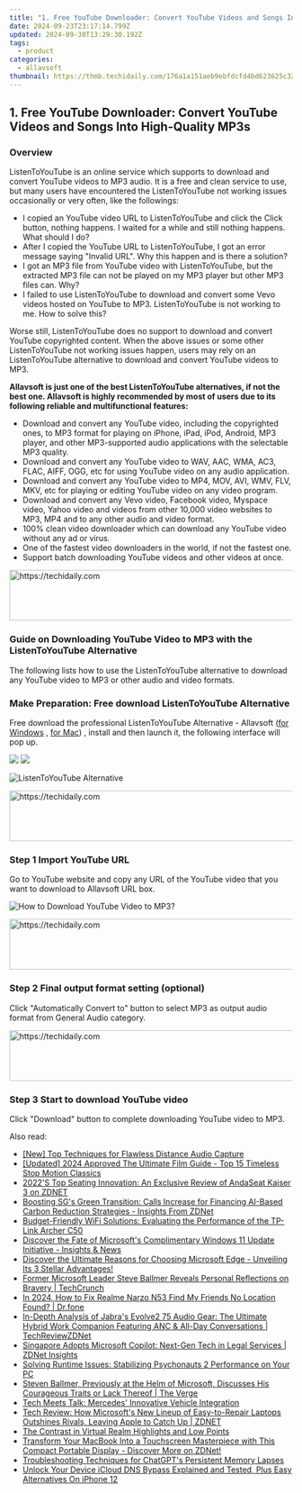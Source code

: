 ```yaml
---
title: "1. Free YouTube Downloader: Convert YouTube Videos and Songs Into High-Quality MP3s"
date: 2024-09-23T23:17:14.799Z
updated: 2024-09-30T13:29:30.192Z
tags:
  - product
categories:
  - allavsoft
thumbnail: https://thmb.techidaily.com/176a1a151aeb9ebfdcfd4bd623625c32ca353b5d86117d513193a67649a60b72.jpg
---
```


## 1. Free YouTube Downloader: Convert YouTube Videos and Songs Into High-Quality MP3s

### Overview

ListenToYouTube is an online service which supports to download and convert YouTube videos to MP3 audio. It is a free and clean service to use, but many users have encountered the ListenToYouTube not working issues occasionally or very often, like the followings:

* I copied an YouTube video URL to ListenToYouTube and click the Click button, nothing happens. I waited for a while and still nothing happens. What should I do?
* After I copied the YouTube URL to ListenToYouTube, I got an error message saying "Invalid URL". Why this happen and is there a solution?
* I got an MP3 file from YouTube video with ListenToYouTube, but the extracted MP3 file can not be played on my MP3 player but other MP3 files can. Why?
* I failed to use ListenToYouTube to download and convert some Vevo videos hosted on YouTube to MP3\. ListenToYouTube is not working to me. How to solve this?

Worse still, ListenToYouTube does no support to download and convert YouTube copyrighted content. When the above issues or some other ListenToYouTube not working issues happen, users may rely on an ListenToYouTube alternative to download and convert YouTube videos to MP3.

**Allavsoft is just one of the best ListenToYouTube alternatives, if not the best one. Allavsoft is highly recommended by most of users due to its following reliable and multifunctional features:**

* Download and convert any YouTube video, including the copyrighted ones, to MP3 format for playing on iPhone, iPad, iPod, Android, MP3 player, and other MP3-supported audio applications with the selectable MP3 quality.
* Download and convert any YouTube video to WAV, AAC, WMA, AC3, FLAC, AIFF, OGG, etc for using YouTube video on any audio application.
* Download and convert any YouTube video to MP4, MOV, AVI, WMV, FLV, MKV, etc for playing or editing YouTube video on any video program.
* Download and convert any Vevo video, Facebook video, Myspace video, Yahoo video and videos from other 10,000 video websites to MP3, MP4 and to any other audio and video format.
* 100% clean video downloader which can download any YouTube video without any ad or virus.
* One of the fastest video downloaders in the world, if not the fastest one.
* Support batch downloading YouTube videos and other videos at once.

<!-- affiliate ads begin -->
<a href="https://appsumo.8odi.net/c/5597632/2049369/7443" target="_top" id="2049369">
  <img src="//a.impactradius-go.com/display-ad/7443-2049369" border="0" alt="https://techidaily.com" width="728" height="90"/>
</a>
<img height="0" width="0" src="https://appsumo.8odi.net/i/5597632/2049369/7443" style="position:absolute;visibility:hidden;" border="0" />
<!-- affiliate ads end -->

### Guide on Downloading YouTube Video to MP3 with the ListenToYouTube Alternative

The following lists how to use the ListenToYouTube alternative to download any YouTube video to MP3 or other audio and video formats.

### Make Preparation: Free download ListenToYouTube Alternative

Free download the professional ListenToYouTube Alternative - Allavsoft ([for Windows](https://tools.techidaily.com/allavsoft/products/) , [for Mac](https://tools.techidaily.com/allavsoft/products/)) , install and then launch it, the following interface will pop up.

[![](https://www.allavsoft.com/how-to/../images/how-to/free-download-win.jpg)](https://tools.techidaily.com/allavsoft/products/) [![](https://www.allavsoft.com/how-to/../images/how-to/free-download-mac.jpg)](https://tools.techidaily.com/allavsoft/products/)

![ListenToYouTube Alternative](https://www.allavsoft.com/how-to/../images/allavsoft/screen-shot-600.jpg)

<!-- affiliate ads begin -->
<a href="https://appsumo.8odi.net/c/5597632/2130887/7443" target="_top" id="2130887">
  <img src="//a.impactradius-go.com/display-ad/7443-2130887" border="0" alt="https://techidaily.com" width="728" height="90"/>
</a>
<img height="0" width="0" src="https://appsumo.8odi.net/i/5597632/2130887/7443" style="position:absolute;visibility:hidden;" border="0" />
<!-- affiliate ads end -->

### Step 1 Import YouTube URL

Go to YouTube website and copy any URL of the YouTube video that you want to download to Allavsoft URL box.

![How to Download YouTube Video to MP3?](https://www.allavsoft.com/how-to/../images/how-to/download-rtmp-video/download-rtmp-video.jpg)

<!-- affiliate ads begin -->
<a href="https://appsumo.8odi.net/c/5597632/2151856/7443" target="_top" id="2151856">
  <img src="//a.impactradius-go.com/display-ad/7443-2151856" border="0" alt="https://techidaily.com" width="728" height="90"/>
</a>
<img height="0" width="0" src="https://appsumo.8odi.net/i/5597632/2151856/7443" style="position:absolute;visibility:hidden;" border="0" />
<!-- affiliate ads end -->

### Step 2 Final output format setting (optional)

Click "Automatically Convert to" button to select MP3 as output audio format from General Audio category.

<!-- affiliate ads begin -->
<a href="https://unicoeye.pxf.io/c/5597632/2134233/18498" target="_top" id="2134233">
  <img src="//a.impactradius-go.com/display-ad/18498-2134233" border="0" alt="https://techidaily.com" width="728" height="90"/>
</a>
<img height="0" width="0" src="https://unicoeye.pxf.io/i/5597632/2134233/18498" style="position:absolute;visibility:hidden;" border="0" />
<!-- affiliate ads end -->

### Step 3 Start to download YouTube video

Click "Download" button to complete downloading YouTube video to MP3.

<ins class="adsbygoogle"
     style="display:block"
     data-ad-format="autorelaxed"
     data-ad-client="ca-pub-7571918770474297"
     data-ad-slot="1223367746"></ins>

<ins class="adsbygoogle"
     style="display:block"
     data-ad-client="ca-pub-7571918770474297"
     data-ad-slot="8358498916"
     data-ad-format="auto"
     data-full-width-responsive="true"></ins>

<span class="atpl-alsoreadstyle">Also read:</span>
<div><ul>
<li><a href="https://screen-capture.techidaily.com/new-top-techniques-for-flawless-distance-audio-capture/"><u>[New] Top Techniques for Flawless Distance Audio Capture</u></a></li>
<li><a href="https://fox-helps.techidaily.com/updated-2024-approved-the-ultimate-film-guide-top-15-timeless-stop-motion-classics/"><u>[Updated] 2024 Approved The Ultimate Film Guide - Top 15 Timeless Stop Motion Classics</u></a></li>
<li><a href="https://win-web.techidaily.com/2022s-top-seating-innovation-an-exclusive-review-of-andaseat-kaiser-3-on-zdnet/"><u>2022'S Top Seating Innovation: An Exclusive Review of AndaSeat Kaiser 3 on ZDNET</u></a></li>
<li><a href="https://app-tips.techidaily.com/boosting-sgs-green-transition-calls-increase-for-financing-ai-based-carbon-reduction-strategies-insights-from-zdnet/"><u>Boosting SG's Green Transition: Calls Increase for Financing AI-Based Carbon Reduction Strategies - Insights From ZDNet</u></a></li>
<li><a href="https://buynow-info.techidaily.com/budget-friendly-wifi-solutions-evaluating-the-performance-of-the-tp-link-archer-c50/"><u>Budget-Friendly WiFi Solutions: Evaluating the Performance of the TP-Link Archer C50</u></a></li>
<li><a href="https://win-web.techidaily.com/discover-the-fate-of-microsofts-complimentary-windows-11-update-initiative-insights-and-news/"><u>Discover the Fate of Microsoft's Complimentary Windows 11 Update Initiative - Insights & News</u></a></li>
<li><a href="https://win-web.techidaily.com/discover-the-ultimate-reasons-for-choosing-microsoft-edge-unveiling-its-3-stellar-advantages/"><u>Discover the Ultimate Reasons for Choosing Microsoft Edge - Unveiling Its 3 Stellar Advantages!</u></a></li>
<li><a href="https://win-web.techidaily.com/former-microsoft-leader-steve-ballmer-reveals-personal-reflections-on-bravery-techcrunch/"><u>Former Microsoft Leader Steve Ballmer Reveals Personal Reflections on Bravery | TechCrunch</u></a></li>
<li><a href="https://review-topics.techidaily.com/in-2024-how-to-fix-realme-narzo-n53-find-my-friends-no-location-found-drfone-by-drfone-virtual-android/"><u>In 2024, How to Fix Realme Narzo N53 Find My Friends No Location Found? | Dr.fone</u></a></li>
<li><a href="https://win-web.techidaily.com/in-depth-analysis-of-jabras-evolve2-75-audio-gear-the-ultimate-hybrid-work-companion-featuring-anc-and-all-day-conversations-techreviewzdnet/"><u>In-Depth Analysis of Jabra's Evolve2 75 Audio Gear: The Ultimate Hybrid Work Companion Featuring ANC & All-Day Conversations | TechReviewZDNet</u></a></li>
<li><a href="https://win-web.techidaily.com/singapore-adopts-microsoft-copilot-next-gen-tech-in-legal-services-zdnet-insights/"><u>Singapore Adopts Microsoft Copilot: Next-Gen Tech in Legal Services | ZDNet Insights</u></a></li>
<li><a href="https://program-issues.techidaily.com/solving-runtime-issues-stabilizing-psychonauts-2-performance-on-your-pc/"><u>Solving Runtime Issues: Stabilizing Psychonauts 2 Performance on Your PC</u></a></li>
<li><a href="https://win-web.techidaily.com/steven-ballmer-previously-at-the-helm-of-microsoft-discusses-his-courageous-traits-or-lack-thereof-the-verge/"><u>Steven Ballmer, Previously at the Helm of Microsoft, Discusses His Courageous Traits or Lack Thereof | The Verge</u></a></li>
<li><a href="https://tech-savvy.techidaily.com/tech-meets-talk-mercedes-innovative-vehicle-integration/"><u>Tech Meets Talk: Mercedes' Innovative Vehicle Integration</u></a></li>
<li><a href="https://win-web.techidaily.com/tech-review-how-microsofts-new-lineup-of-easy-to-repair-laptops-outshines-rivals-leaving-apple-to-catch-up-zdnet/"><u>Tech Review: How Microsoft's New Lineup of Easy-to-Repair Laptops Outshines Rivals, Leaving Apple to Catch Up | ZDNET</u></a></li>
<li><a href="https://extra-lessons.techidaily.com/the-contrast-in-virtual-realm-highlights-and-low-points/"><u>The Contrast in Virtual Realm Highlights and Low Points</u></a></li>
<li><a href="https://win-web.techidaily.com/transform-your-macbook-into-a-touchscreen-masterpiece-with-this-compact-portable-display-discover-more-on-zdnet/"><u>Transform Your MacBook Into a Touchscreen Masterpiece with This Compact Portable Display - Discover More on ZDNet!</u></a></li>
<li><a href="https://tech-haven.techidaily.com/troubleshooting-techniques-for-chatgpts-persistent-memory-lapses/"><u>Troubleshooting Techniques for ChatGPT's Persistent Memory Lapses</u></a></li>
<li><a href="https://activate-lock.techidaily.com/unlock-your-device-icloud-dns-bypass-explained-and-tested-plus-easy-alternatives-on-iphone-12-by-drfone-ios/"><u>Unlock Your Device iCloud DNS Bypass Explained and Tested, Plus Easy Alternatives On iPhone 12</u></a></li>
</ul></div>

